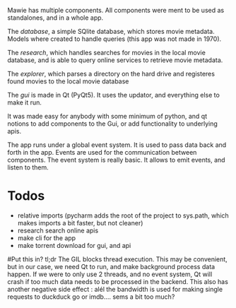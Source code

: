 Mawie has multiple components. All components were ment to be used as standalones, and in a whole app.

The *database*, a simple SQlite database, which stores movie metadata. Models where created to handle queries (this app was not made in 1970).

The *research*, which handles searches for movies in the local movie database, and is able to query online services to retrieve movie metadata.

The *explorer*, which parses a directory on the hard drive and registeres found movies to the local movie database

The *gui* is made in Qt (PyQt5). It uses the updator, and everything else to make it run.

It was made easy for anybody with some minimum of python, and qt notions to add components to the Gui, or add functionality to underlying apis.

The app runs under a global event system. It is used to pass data back and forth in the app. Events are used for the communication between components.
The event system is really basic. It allows to emit events, and listen to them.

# Todos

* relative imports (pycharm adds the root of the project to sys.path, which makes imports a bit faster, but not cleaner)
* research search online apis
* make cli for the app
* make torrent download for gui, and api


#Put this in?
tl;dr The GIL blocks thread execution. This may be convenient, but in our case, we need Qt to run, and make background process data happen. If we were to only use 2 threads, and no event system, Qt will crash if too much data needs to be processed in the backend. This also has another negative side effect : alél the bandwidth is used for making single requests to duckduck go or imdb.... sems a bit too much?
